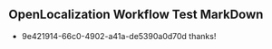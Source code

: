 ## OpenLocalization Workflow Test MarkDown
* 9e421914-66c0-4902-a41a-de5390a0d70d thanks!

<!--HONumber=Jul16_HO2-->


